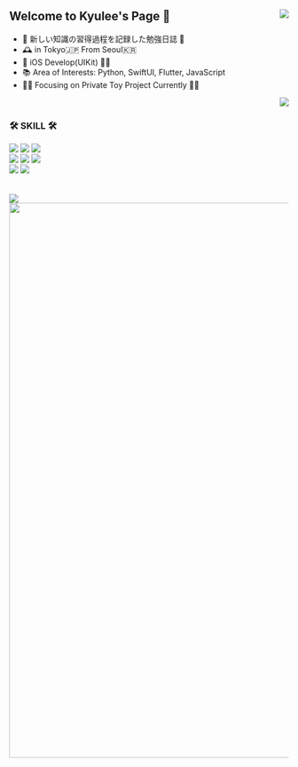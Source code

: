 <div align="left">
  <img align="right" src="http://mazassumnida.wtf/api/v2/generate_badge?boj=realkyuman26"/>

## Welcome to Kyulee's Page 👋
  - 📝 新しい知識の習得過程を記録した勉強日誌 📝
  - 🕰 in Tokyo🇯🇵 From Seoul🇰🇷 
  - 🌱 iOS Develop(UIKit) 🚴‍♂️
  - 📚 Area of Interests: Python, SwiftUI, Flutter, JavaScript
  - 🧗‍♂️ Focusing on Private Toy Project Currently 🚴‍♂
  <img align="right" src="https://github-readme-stats.vercel.app/api/top-langs/?username=KyusokLee&layout=compact&theme=dracula&langs_count=8"/>
  <br>
</div>

<div align="left">
  
  ### 🛠 SKILL 🛠
 
  <img src="https://img.shields.io/badge/-Swift-F05138?style=flat-square&logo=Swift&logoColor=white"> <img src="https://img.shields.io/badge/Firebase-FFCA28?style=flat-square&logo=Firebase&logoColor=white"/> <img src="https://img.shields.io/badge/Google Cloud-4285F4?style=flat-square&logo=Google Cloud&logoColor=white"/>
  <br>
  <img src="https://img.shields.io/badge/Python-3776AB?style=flat-square&logo=Python&logoColor=white"/> <img src="https://img.shields.io/badge/Docker-2496ED?style=flat-square&logo=Docker&logoColor=white"/> <img src="https://img.shields.io/badge/Raspberry Pi-A22846?style=flat-square&logo=Raspberry Pi&logoColor=white">
  <br>
  <img src="https://img.shields.io/badge/JavaScript-F7DF1E?style=flat-square&logo=JavaScript&logoColor=white"> <img src="https://img.shields.io/badge/C++-00599C?style=flat-square&logo=C++&logoColor=white">
  <br><br><br>
  <img align="left" src="https://github-readme-stats.vercel.app/api?username=KyusokLee&card_width=400&show_icons=true&theme=cobalt"/>
  <img align="left" img width=1000 src="https://github-profile-trophy.vercel.app/?username=KyusokLee&column=10&theme=tokyonight"/>
</div>

<!--
**KyusokLee/KyusokLee** is a ✨ _special_ ✨ repository because its `README.md` (this file) appears on your GitHub profile.

Here are some ideas to get you started:

- 🔭 I’m currently working on ...
- 🌱 I’m currently learning ...
- 👯 I’m looking to collaborate on ...
- 🤔 I’m looking for help with ...
- 💬 Ask me about ...
- 📫 How to reach me: ...
- 😄 Pronouns: ...
- ⚡ Fun fact: ...
-->
